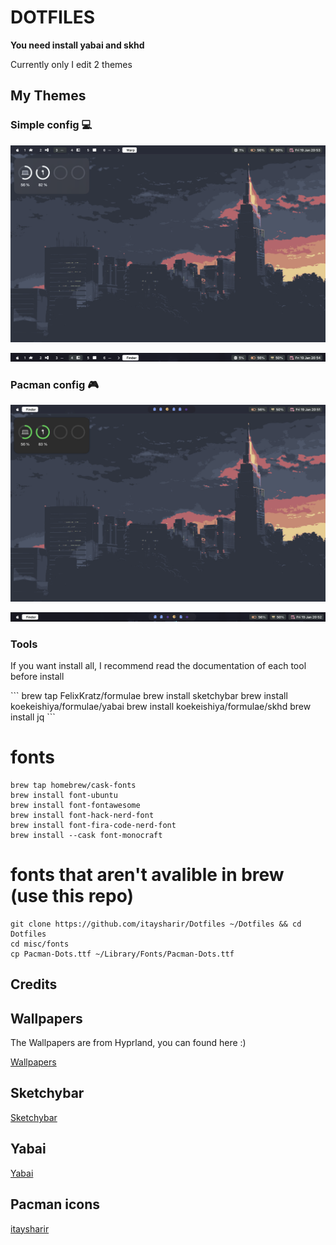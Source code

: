 # DOTFILES

**You need install yabai and skhd**

Currently only I edit 2 themes

## My Themes

### Simple config 💻

![SimpleDesktop](./config/sketchybar/Simple/Desktop.png)

![SimpleBar](./config/sketchybar/Simple/Bar.png)

### Pacman config 🎮

![PacmanDesktop](./config/sketchybar/Pacman_Theme/Desktop.png)

![PacmanDesktop](./config/sketchybar/Pacman_Theme/Bar.png)

### Tools

<p>If you want install all, I recommend read the documentation of each tool before install</p>
```
brew tap FelixKratz/formulae
brew install sketchybar
brew install koekeishiya/formulae/yabai
brew install koekeishiya/formulae/skhd
brew install jq
```

# fonts

```
brew tap homebrew/cask-fonts
brew install font-ubuntu
brew install font-fontawesome
brew install font-hack-nerd-font
brew install font-fira-code-nerd-font
brew install --cask font-monocraft
```

# fonts that aren't avalible in brew (use this repo)

```
git clone https://github.com/itaysharir/Dotfiles ~/Dotfiles && cd Dotfiles
cd misc/fonts
cp Pacman-Dots.ttf ~/Library/Fonts/Pacman-Dots.ttf
```

## Credits

## Wallpapers

<p>The Wallpapers are from Hyprland, you can found here :)</p>

[Wallpapers](https://drive.google.com/drive/folders/1pVsxkVhgYRBIPEB6ldA-OEDbT0Ev-9SY?usp=sharing)

## Sketchybar

[Sketchybar](https://github.com/FelixKratz/SketchyBar)

## Yabai

[Yabai](https://github.com/koekeishiya/yabai)

## Pacman icons

[itaysharir](https://github.com/itaysharir/Dotfiles/tree/main?tab=readme-ov-file)

